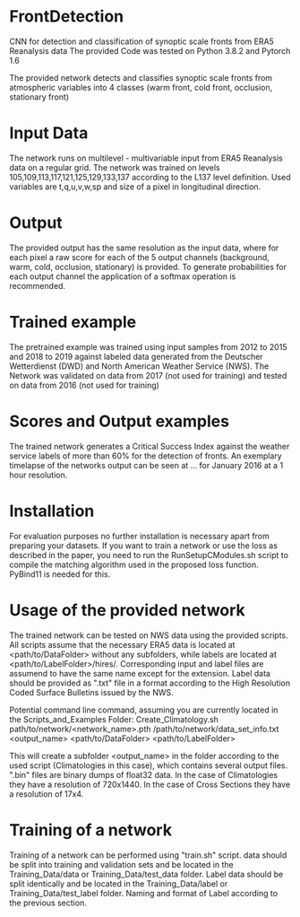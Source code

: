 # FrontDetection
CNN for detection and classification of synoptic scale fronts from ERA5 Reanalysis data
The provided Code was tested on Python 3.8.2 and Pytorch 1.6

The provided network detects and classifies synoptic scale fronts from atmospheric variables into 4 classes (warm front, cold front, occlusion, stationary front)

# Input Data
The network runs on multilevel - multivariable input from ERA5 Reanalysis data on a regular grid. 
The network was trained on levels 105,109,113,117,121,125,129,133,137 according to the L137 level definition.
Used variables are t,q,u,v,w,sp and size of a pixel in longitudinal direction.

# Output
The provided output has the same resolution as the input data, where for each pixel a raw score for each of the 5 output channels (background, warm, cold, occlusion, stationary) is provided. To generate probabilities for each output channel the application of a softmax operation is recommended.

# Trained example
The pretrained example was trained using input samples from 2012 to 2015 and 2018 to 2019 against labeled data generated from the Deutscher Wetterdienst (DWD) and North American Weather Service (NWS). The Network was validated on data from 2017 (not used for training) and tested on data from 2016 (not used for training)

# Scores and Output examples
The trained network generates a Critical Success Index against the weather service labels of more than 60\% for the detection of fronts. An exemplary timelapse of the networks output can be seen at ... for January 2016 at a 1 hour resolution. 


# Installation
For evaluation purposes no further installation is necessary apart from preparing your datasets. If you want to train a network or use the loss as described in the paper, you need to run the RunSetupCModules.sh script to compile the matching algorithm used in the proposed loss function. PyBind11 is needed for this.

# Usage of the provided network
The trained network can be tested on NWS data using the provided scripts. All scripts assume that the necessary ERA5 data is located at <path/to/DataFolder> without any subfolders, while labels are located at <path/to/LabelFolder>/hires/. Corresponding input and label files are assumend to have the same name except for the extension. Label data should be provided as ".txt" file in a format according to the High Resolution Coded Surface Bulletins issued by the NWS. 

Potential command line command, assuming you are currently located in the Scripts_and_Examples Folder:
Create_Climatology.sh path/to/network/<network_name>.pth  /path/to/network/data_set_info.txt <output_name> <path/to/DataFolder> <path/to/LabelFolder>

This will create a subfolder <output_name> in the folder according to the used script (Climatologies in this case), which contains several output files. ".bin" files are binary dumps of float32 data. In the case of Climatologies they have a resolution of 720x1440. In the case of Cross Sections they have a resolution of 17x4.  

# Training of a network
Training of a network can be performed using "train.sh" script.
data should be split into training and validation sets and be located in the Training_Data/data  or Training_Data/test_data folder. Label data should be split identically and be located in the Training_Data/label or Training_Data/test_label folder. Naming and format of Label according to the previous section.
